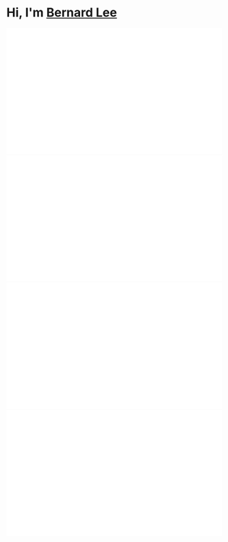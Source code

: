 # Hi, I'm [Bernard Lee](https://bernardlee.co.uk)

![](https://raw.githubusercontent.com/Bernard-LTW/github-stats/master/generated/overview.svg#gh-dark-mode-only)
![](https://raw.githubusercontent.com/Bernard-LTW/github-stats/master/generated/overview.svg#gh-light-mode-only)
![](https://raw.githubusercontent.com/Bernard-LTW/github-stats/master/generated/languages.svg#gh-dark-mode-only)
![](https://raw.githubusercontent.com/Bernard-LTW/github-stats/master/generated/languages.svg#gh-light-mode-only)

<!--
**Bernard-LTW/Bernard-LTW** is a ✨ _special_ ✨ repository because its `README.md` (this file) appears on your GitHub profile.

Here are some ideas to get you started:

- 🔭 I’m currently working on ...
- 🌱 I’m currently learning ...
- 👯 I’m looking to collaborate on ...
- 🤔 I’m looking for help with ...
- 💬 Ask me about ...
- 📫 How to reach me: ...
- 😄 Pronouns: ...
- ⚡ Fun fact: ...
-->
